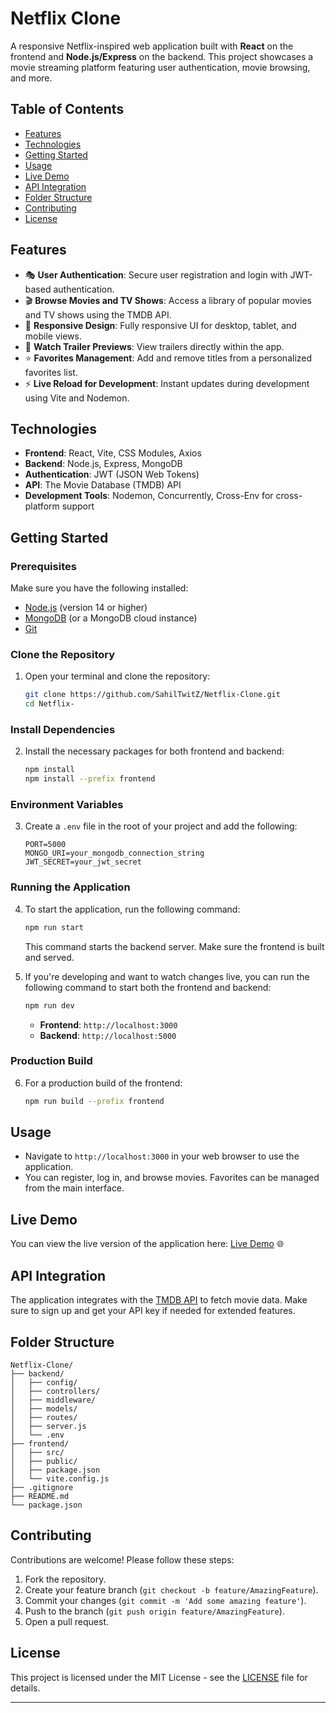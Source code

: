 
# Netflix Clone

A responsive Netflix-inspired web application built with **React** on the frontend and **Node.js/Express** on the backend. This project showcases a movie streaming platform featuring user authentication, movie browsing, and more.

## Table of Contents
- [Features](#features)
- [Technologies](#technologies)
- [Getting Started](#getting-started)
- [Usage](#usage)
- [Live Demo](#live-demo)
- [API Integration](#api-integration)
- [Folder Structure](#folder-structure)
- [Contributing](#contributing)
- [License](#license)

## Features
- 🎭 **User Authentication**: Secure user registration and login with JWT-based authentication.
- 🎬 **Browse Movies and TV Shows**: Access a library of popular movies and TV shows using the TMDB API.
- 📱 **Responsive Design**: Fully responsive UI for desktop, tablet, and mobile views.
- 🎥 **Watch Trailer Previews**: View trailers directly within the app.
- ⭐ **Favorites Management**: Add and remove titles from a personalized favorites list.
- ⚡ **Live Reload for Development**: Instant updates during development using Vite and Nodemon.

## Technologies
- **Frontend**: React, Vite, CSS Modules, Axios
- **Backend**: Node.js, Express, MongoDB
- **Authentication**: JWT (JSON Web Tokens)
- **API**: The Movie Database (TMDB) API
- **Development Tools**: Nodemon, Concurrently, Cross-Env for cross-platform support

## Getting Started

### Prerequisites
Make sure you have the following installed:
- [Node.js](https://nodejs.org/) (version 14 or higher)
- [MongoDB](https://www.mongodb.com/) (or a MongoDB cloud instance)
- [Git](https://git-scm.com/)

### Clone the Repository
1. Open your terminal and clone the repository:
   ```bash
   git clone https://github.com/SahilTwitZ/Netflix-Clone.git
   cd Netflix-
   ```

### Install Dependencies
2. Install the necessary packages for both frontend and backend:
   ```bash
   npm install
   npm install --prefix frontend
   ```

### Environment Variables
3. Create a `.env` file in the root of your project and add the following:
   ```env
   PORT=5000
   MONGO_URI=your_mongodb_connection_string
   JWT_SECRET=your_jwt_secret
   ```

### Running the Application
4. To start the application, run the following command:
   ```bash
   npm run start
   ```
   This command starts the backend server. Make sure the frontend is built and served.

5. If you're developing and want to watch changes live, you can run the following command to start both the frontend and backend:
   ```bash
   npm run dev
   ```

   - **Frontend**: `http://localhost:3000`
   - **Backend**: `http://localhost:5000`

### Production Build
6. For a production build of the frontend:
   ```bash
   npm run build --prefix frontend
   ```

## Usage
- Navigate to `http://localhost:3000` in your web browser to use the application.
- You can register, log in, and browse movies. Favorites can be managed from the main interface.

## Live Demo
You can view the live version of the application here: [Live Demo](https://your-live-demo-url.com) 🌐

## API Integration
The application integrates with the [TMDB API](https://www.themoviedb.org/documentation/api) to fetch movie data. Make sure to sign up and get your API key if needed for extended features.

## Folder Structure
```
Netflix-Clone/
├── backend/
│   ├── config/
│   ├── controllers/
│   ├── middleware/
│   ├── models/
│   ├── routes/
│   ├── server.js
│   └── .env
├── frontend/
│   ├── src/
│   ├── public/
│   ├── package.json
│   └── vite.config.js
├── .gitignore
├── README.md
└── package.json
```

## Contributing
Contributions are welcome! Please follow these steps:
1. Fork the repository.
2. Create your feature branch (`git checkout -b feature/AmazingFeature`).
3. Commit your changes (`git commit -m 'Add some amazing feature'`).
4. Push to the branch (`git push origin feature/AmazingFeature`).
5. Open a pull request.

## License
This project is licensed under the MIT License - see the [LICENSE](LICENSE) file for details.

---
